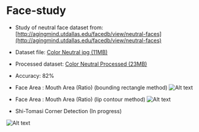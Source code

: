 Face-study
==========

* Study of neutral face dataset from: [http://agingmind.utdallas.edu/facedb/view/neutral-faces](http://agingmind.utdallas.edu/facedb/view/neutral-faces)
* Dataset file: [Color Neutral jpg (11MB)](http://vitallongevity.utdallas.edu/faces/Color_Neutral_jpg.zip) 

* Processed dataset: [Color Neutral Processed (23MB)](https://www.dropbox.com/s/80t4q349groiqfc/processed.zip?dl=0)

* Accuracy: 82%

* Face Area : Mouth Area (Ratio) (bounding rectangle method)
![Alt text](http://i.imgur.com/oTD4kjw.png  "face to mouth ratio")

* Face Area : Mouth Area (Ratio) (lip contour method)
![Alt text](http://i.imgur.com/osULKDp.png "face to mouth ratio")

* Shi-Tomasi Corner Detection (In progress)

![Alt text](http://i.imgur.com/JMyJ9nt.png "corner detection")

